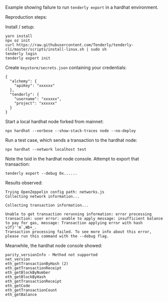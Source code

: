 Example showing failure to run `tenderly export` in a hardhat environment.

Reproduction steps:

Install / setup:
```
yarn install
npx oz init
curl https://raw.githubusercontent.com/Tenderly/tenderly-cli/master/scripts/install-linux.sh | sudo sh
tenderly login
tenderly export init
```

Create `keystore/secrets.json` containing your credentials:
```
{
  "alchemy": {
    "apiKey": "xxxxxx"
  },
  "tenderly": {
    "username": "xxxxxx",
    "project": "xxxxxx"
  }
}
```

Start a local hardhat node forked from mainnet:
```
npx hardhat --verbose --show-stack-traces node --no-deploy
```

Run a test case, which sends a transaction to the hardhat node:
```
npx hardhat --network localhost test
```

Note the txid in the hardhat node console. Attempt to export that transaction:
```
tenderly export --debug 0x......
```

Results observed:
```
Trying OpenZeppelin config path: networks.js
Collecting network information...

Collecting transaction information...

Unable to get transaction rerunning information: error processing transaction: user error: unable to apply message: insufficient balance to pay for gas, message: Transaction applying error with hash vJf}''m`,Wb+_.
Transaction processing failed. To see more info about this error, please run this command with the --debug flag.
```

Meanwhile, the hardhat node console showed:
```
parity_versionInfo - Method not supported
net_version
eth_getTransactionByHash (2)
eth_getTransactionReceipt
eth_getBlockByNumber
eth_getBlockByHash
eth_getTransactionReceipt
eth_getCode
eth_getTransactionCount
eth_getBalance
```
